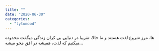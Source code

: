 ```yaml
---
title: ""
date: "2020-06-30"
categories: 
  - "tytomood"
---
```


میگفت محدوده‎ ها، مرز شروع لذت هستند و ما حالا، تقریبا در دنیایی بی کران زندگی میکنیم که لذت، همیشه در افق محو میشه...
